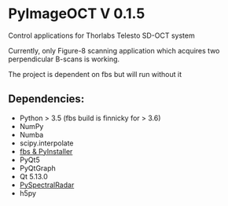 # PyImageOCT V 0.1.5
Control applications for Thorlabs Telesto SD-OCT system

Currently, only Figure-8 scanning application which acquires two perpendicular B-scans is working.

The project is dependent on fbs but will run without it

## Dependencies:
- Python > 3.5 (fbs build is finnicky for > 3.6)
- NumPy
- Numba
- scipy.interpolate
- [fbs & PyInstaller](https://build-system.fman.io/manual/)
- PyQt5
- PyQtGraph 
- Qt 5.13.0
- [PySpectralRadar](https://github.com/sstucker/PySpectralRadar)
- h5py
